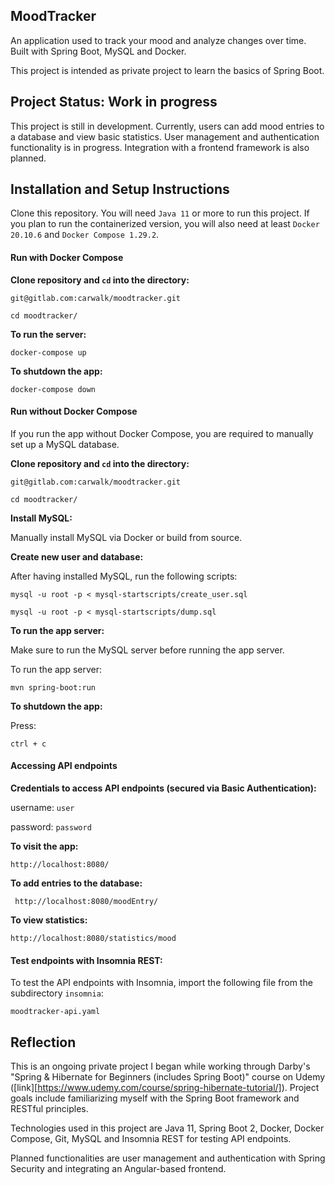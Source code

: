 ## MoodTracker

An application used to track your mood and analyze changes over time. Built with Spring Boot, MySQL and Docker. 

This project is intended as private project to learn the basics of Spring Boot.

## Project Status: Work in progress

This project is still in development. Currently, users can add mood entries to a database and view basic statistics. User  management and authentication functionality is in progress. Integration with a frontend framework is also planned.

## Installation and Setup Instructions

Clone this repository. You will need `Java 11` or more to run this project. If you plan to run the containerized version, you will also need at least `Docker 20.10.6` and `Docker Compose 1.29.2`.

#### Run with Docker Compose

**Clone repository and `cd` into the directory:**

`git@gitlab.com:carwalk/moodtracker.git`

`cd moodtracker/`

**To run the server:**

`docker-compose up`  

**To shutdown the app:**

`docker-compose down`

#### Run without Docker Compose

If you run the app without Docker Compose, you are required to manually set up a MySQL database.

**Clone repository and `cd` into the directory:**

`git@gitlab.com:carwalk/moodtracker.git`

`cd moodtracker/`

**Install MySQL:**

Manually install MySQL via Docker or build from source.

**Create new user and database:**

After having installed MySQL, run the following scripts:

`mysql -u root -p < mysql-startscripts/create_user.sql`

`mysql -u root -p < mysql-startscripts/dump.sql`

**To run the app server:**

Make sure to run the MySQL server before running the app server.

To run the app server:

`mvn spring-boot:run`  

**To shutdown the app:**

Press:

`ctrl + c`

#### Accessing API endpoints

**Credentials to access API endpoints (secured via Basic Authentication):**

username: `user`

password: `password`

**To visit the app:**

`http://localhost:8080/`  

 **To add entries to the database:**

` http://localhost:8080/moodEntry/`

**To view statistics:**

`http://localhost:8080/statistics/mood`

#### Test endpoints with Insomnia REST:

To test the API endpoints with Insomnia, import the following file from the subdirectory `insomnia`:

`moodtracker-api.yaml`



## Reflection

This is an ongoing private project I began while working through Darby's "Spring & Hibernate for Beginners (includes Spring Boot)" course on Udemy ([link][https://www.udemy.com/course/spring-hibernate-tutorial/]). Project goals include familiarizing myself with the Spring Boot framework and RESTful principles.

Technologies used in this project are Java 11, Spring Boot 2,  Docker, Docker Compose, Git, MySQL and Insomnia REST for testing API endpoints. 

Planned functionalities are user management and authentication with Spring Security and integrating an Angular-based frontend.

